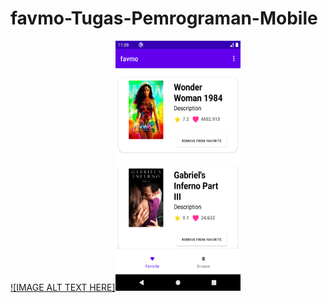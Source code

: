 # favmo-Tugas-Pemrograman-Mobile

[![IMAGE ALT TEXT HERE]<img src="https://github.com/dendiaryar/favmo-Tugas-Pemrograman-Mobile/blob/master/favmo.png"  width="200" height="400" />](https://youtu.be/mOnOv5js62A)

